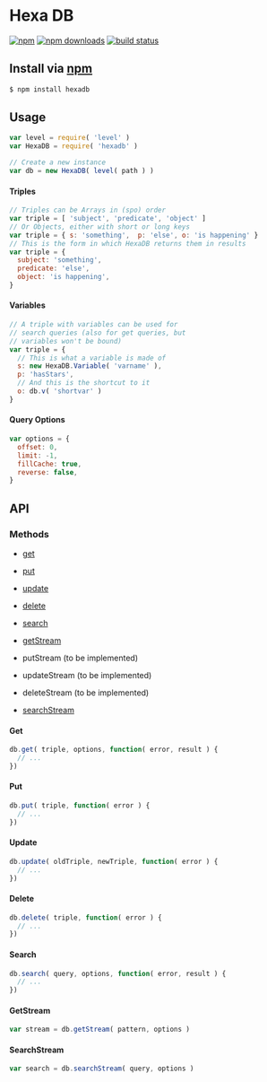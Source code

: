 # Hexa DB
[![npm](http://img.shields.io/npm/v/hexadb.svg?style=flat)](https://npmjs.org/hexadb)
[![npm downloads](http://img.shields.io/npm/dm/hexadb.svg?style=flat)](https://npmjs.org/hexadb)
[![build status](http://img.shields.io/travis/jhermsmeier/node-hexadb.svg?style=flat)](https://travis-ci.org/jhermsmeier/node-hexadb)

## Install via [npm](https://npmjs.org)

```sh
$ npm install hexadb
```

## Usage

```js
var level = require( 'level' )
var HexaDB = require( 'hexadb' )
```

```js
// Create a new instance
var db = new HexaDB( level( path ) )
```

#### Triples

```js
// Triples can be Arrays in (spo) order
var triple = [ 'subject', 'predicate', 'object' ]
// Or Objects, either with short or long keys
var triple = { s: 'something',  p: 'else', o: 'is happening' }
// This is the form in which HexaDB returns them in results
var triple = {
  subject: 'something',
  predicate: 'else',
  object: 'is happening',
}
```

#### Variables

```js
// A triple with variables can be used for
// search queries (also for get queries, but
// variables won't be bound)
var triple = {
  // This is what a variable is made of
  s: new HexaDB.Variable( 'varname' ),
  p: 'hasStars',
  // And this is the shortcut to it
  o: db.v( 'shortvar' )
}
```

#### Query Options

```js
var options = {
  offset: 0,
  limit: -1,
  fillCache: true,
  reverse: false,
}
```

## API

### Methods

- [get](#get)
- [put](#put)
- [update](#update)
- [delete](#delete)
- [search](#search)

- [getStream](#getstream)
- putStream (to be implemented)
- updateStream (to be implemented)
- deleteStream (to be implemented)
- [searchStream](#searchstream)

#### Get

```js
db.get( triple, options, function( error, result ) {
  // ...
})
```

#### Put

```js
db.put( triple, function( error ) {
  // ...
})
```

#### Update

```js
db.update( oldTriple, newTriple, function( error ) {
  // ...
})
```

#### Delete

```js
db.delete( triple, function( error ) {
  // ...
})
```

#### Search

```js
db.search( query, options, function( error, result ) {
  // ...
})
```

#### GetStream

```js
var stream = db.getStream( pattern, options )
```

#### SearchStream

```js
var search = db.searchStream( query, options )
```
